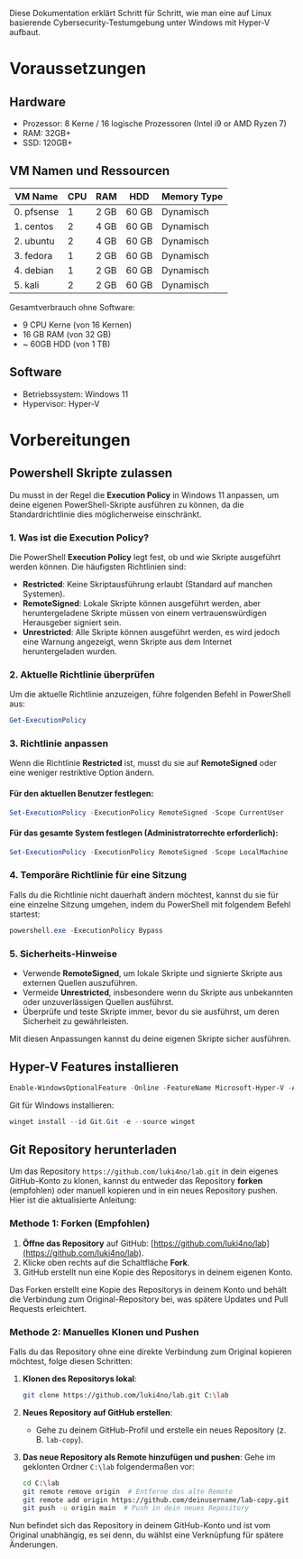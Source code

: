 Diese Dokumentation erklärt Schritt für Schritt, wie man eine auf Linux basierende Cybersecurity-Testumgebung unter Windows mit Hyper-V aufbaut.

# Voraussetzungen

## Hardware

* Prozessor: 8 Kerne / 16 logische Prozessoren (Intel i9 or AMD Ryzen 7)
* RAM: 32GB+
* SSD: 120GB+

## VM Namen und Ressourcen

| VM Name       | CPU | RAM   | HDD       | Memory Type |
|---------------|-----|-------|-----------|-------------|
| 0. pfsense    | 1   | 2 GB  | 60 GB     | Dynamisch   |
| 1. centos     | 2   | 4 GB  | 60 GB     | Dynamisch   |
| 2. ubuntu     | 2   | 4 GB  | 60 GB     | Dynamisch   |
| 3. fedora     | 1   | 2 GB  | 60 GB     | Dynamisch   |
| 4. debian     | 1   | 2 GB  | 60 GB     | Dynamisch   |
| 5. kali       | 2   | 2 GB  | 60 GB     | Dynamisch   |

Gesamtverbrauch ohne Software:
* 9 CPU Kerne (von 16 Kernen)
* 16 GB RAM (von 32 GB)
* ~ 60GB HDD (von 1 TB)

## Software

* Betriebssystem: Windows 11
* Hypervisor: Hyper-V

# Vorbereitungen

## Powershell Skripte zulassen

Du musst in der Regel die **Execution Policy** in Windows 11 anpassen, um deine eigenen PowerShell-Skripte ausführen zu können, da die Standardrichtlinie dies möglicherweise einschränkt.

### 1. **Was ist die Execution Policy?**
Die PowerShell **Execution Policy** legt fest, ob und wie Skripte ausgeführt werden können. Die häufigsten Richtlinien sind:
- **Restricted**: Keine Skriptausführung erlaubt (Standard auf manchen Systemen).
- **RemoteSigned**: Lokale Skripte können ausgeführt werden, aber heruntergeladene Skripte müssen von einem vertrauenswürdigen Herausgeber signiert sein.
- **Unrestricted**: Alle Skripte können ausgeführt werden, es wird jedoch eine Warnung angezeigt, wenn Skripte aus dem Internet heruntergeladen wurden.

### 2. **Aktuelle Richtlinie überprüfen**
Um die aktuelle Richtlinie anzuzeigen, führe folgenden Befehl in PowerShell aus:
```powershell
Get-ExecutionPolicy
```

### 3. **Richtlinie anpassen**
Wenn die Richtlinie **Restricted** ist, musst du sie auf **RemoteSigned** oder eine weniger restriktive Option ändern.

#### Für den aktuellen Benutzer festlegen:
```powershell
Set-ExecutionPolicy -ExecutionPolicy RemoteSigned -Scope CurrentUser
```

#### Für das gesamte System festlegen (Administratorrechte erforderlich):
```powershell
Set-ExecutionPolicy -ExecutionPolicy RemoteSigned -Scope LocalMachine
```

### 4. **Temporäre Richtlinie für eine Sitzung**
Falls du die Richtlinie nicht dauerhaft ändern möchtest, kannst du sie für eine einzelne Sitzung umgehen, indem du PowerShell mit folgendem Befehl startest:
```powershell
powershell.exe -ExecutionPolicy Bypass
```

### 5. **Sicherheits-Hinweise**
- Verwende **RemoteSigned**, um lokale Skripte und signierte Skripte aus externen Quellen auszuführen.
- Vermeide **Unrestricted**, insbesondere wenn du Skripte aus unbekannten oder unzuverlässigen Quellen ausführst.
- Überprüfe und teste Skripte immer, bevor du sie ausführst, um deren Sicherheit zu gewährleisten.

Mit diesen Anpassungen kannst du deine eigenen Skripte sicher ausführen.


## Hyper-V Features installieren

```powershell
Enable-WindowsOptionalFeature -Online -FeatureName Microsoft-Hyper-V -All
```

Git für Windows installieren:

```powershell
winget install --id Git.Git -e --source winget
```

## Git Repository herunterladen

Um das Repository `https://github.com/luki4no/lab.git` in dein eigenes GitHub-Konto zu klonen, kannst du entweder das Repository **forken** (empfohlen) oder manuell kopieren und in ein neues Repository pushen. Hier ist die aktualisierte Anleitung:

### Methode 1: Forken (Empfohlen)
1. **Öffne das Repository** auf GitHub: [https://github.com/luki4no/lab](https://github.com/luki4no/lab).
2. Klicke oben rechts auf die Schaltfläche **Fork**.
3. GitHub erstellt nun eine Kopie des Repositorys in deinem eigenen Konto.

Das Forken erstellt eine Kopie des Repositorys in deinem Konto und behält die Verbindung zum Original-Repository bei, was spätere Updates und Pull Requests erleichtert.

### Methode 2: Manuelles Klonen und Pushen
Falls du das Repository ohne eine direkte Verbindung zum Original kopieren möchtest, folge diesen Schritten:

1. **Klonen des Repositorys lokal**:
   ```bash
   git clone https://github.com/luki4no/lab.git C:\lab
   ```

2. **Neues Repository auf GitHub erstellen**:
   - Gehe zu deinem GitHub-Profil und erstelle ein neues Repository (z. B. `lab-copy`).

3. **Das neue Repository als Remote hinzufügen und pushen**:
   Gehe im geklonten Ordner `C:\lab` folgendermaßen vor:
   ```bash
   cd C:\lab
   git remote remove origin  # Entferne das alte Remote
   git remote add origin https://github.com/deinusername/lab-copy.git
   git push -u origin main  # Push in dein neues Repository
   ```

Nun befindet sich das Repository in deinem GitHub-Konto und ist vom Original unabhängig, es sei denn, du wählst eine Verknüpfung für spätere Änderungen.


